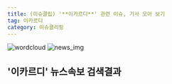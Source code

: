 ```yaml
---
title: (이슈클립) '**이카르디**' 관련 이슈, 기사 모아 보기
tag: 이카르디
category: 이슈클리핑
---
```

![wordcloud](https://s3.ap-northeast-2.amazonaws.com/lyrics101-wordcloud/2018-09-19-1537298127.png)
![news_img](https://user-images.githubusercontent.com/42597476/44507050-1206f400-a6e4-11e8-8d98-7ffbfebb353f.png)
## **'**이카르디**'** 뉴스속보 검색결과

